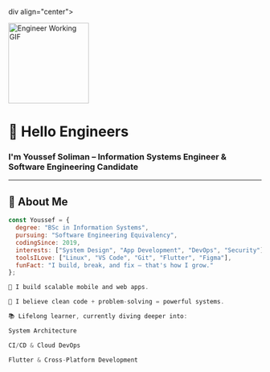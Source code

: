  div align="center">

<img src="https://media.giphy.com/media/qgQUggAC3Pfv687qPC/giphy.gif" width="160" alt="Engineer Working GIF" />
<br>

# 👋 Hello Engineers  
### I'm **Youssef Soliman** – Information Systems Engineer & Software Engineering Candidate

</div>

---

## 🚀 About Me

```js
const Youssef = {
  degree: "BSc in Information Systems",
  pursuing: "Software Engineering Equivalency",
  codingSince: 2019,
  interests: ["System Design", "App Development", "DevOps", "Security"],
  toolsILove: ["Linux", "VS Code", "Git", "Flutter", "Figma"],
  funFact: "I build, break, and fix – that's how I grow."
};

💼 I build scalable mobile and web apps.

🧠 I believe clean code + problem-solving = powerful systems.

📚 Lifelong learner, currently diving deeper into:

System Architecture

CI/CD & Cloud DevOps

Flutter & Cross-Platform Development

